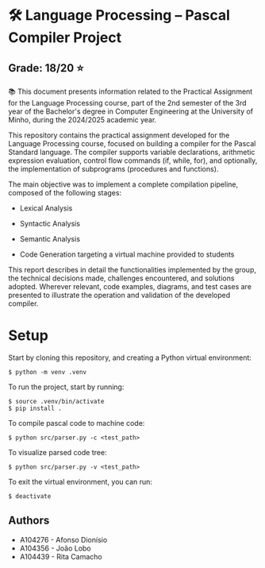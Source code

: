 # 🛠️ Language Processing – Pascal Compiler Project

## Grade: 18/20 ⭐️
📚 This document presents information related to the Practical Assignment for the Language Processing course, part of the 2nd semester of the 3rd year of the Bachelor's degree in Computer Engineering at the University of Minho, during the 2024/2025 academic year.

This repository contains the practical assignment developed for the Language Processing course, focused on building a compiler for the Pascal Standard language. The compiler supports variable declarations, arithmetic expression evaluation, control flow commands (if, while, for), and optionally, the implementation of subprograms (procedures and functions).

The main objective was to implement a complete compilation pipeline, composed of the following stages:

- Lexical Analysis

- Syntactic Analysis

- Semantic Analysis

- Code Generation targeting a virtual machine provided to students

This report describes in detail the functionalities implemented by the group, the technical decisions made, challenges encountered, and solutions adopted. Wherever relevant, code examples, diagrams, and test cases are presented to illustrate the operation and validation of the developed compiler.

# Setup

Start by cloning this repository, and creating a Python virtual environment:

```
$ python -m venv .venv
```

To run the project, start by running:

```
$ source .venv/bin/activate
$ pip install .
```

To compile pascal code to machine code:

```
$ python src/parser.py -c <test_path> 
```

To visualize parsed code tree:

```
$ python src/parser.py -v <test_path> 
```


To exit the virtual environment, you can run:

```
$ deactivate
```

## Authors
- A104276 - Afonso Dionísio
- A104356 - João Lobo
- A104439 - Rita Camacho
